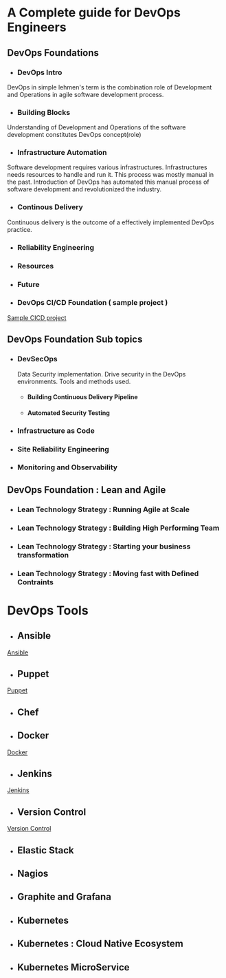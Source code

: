 # A Complete guide for DevOps Engineers 

## DevOps Foundations
 - ### DevOps Intro
 DevOps in simple lehmen's term is the combination role of Development and Operations in agile software development process. 
 - ### Building Blocks 
Understanding of Development and Operations of the software development constitutes DevOps concept(role)
 - ### Infrastructure Automation 
 Software development requires various infrastructures. Infrastructures needs resources to handle and run it. This process was mostly manual in the past. Introduction of DevOps has automated this manual process of software development and revolutionized the industry. 
 - ### Continous Delivery 
 Continuous delivery is the outcome of a effectively implemented DevOps practice. 
 - ### Reliability Engineering 
 - ### Resources 
 - ### Future
 - ### DevOps CI/CD Foundation ( sample project )
 [Sample CICD project ](https://github.com/gtamang001/cicd-poc)
## DevOps Foundation Sub topics 
 - ### DevSecOps
    Data Security implementation. Drive security in the DevOps environments. Tools and methods used. 
   - #### Building Continuous Delivery Pipeline
   - #### Automated Security Testing 
 - ### Infrastructure as Code 
 - ### Site Reliability Engineering
 - ### Monitoring and Observability 
 
## DevOps Foundation : Lean and Agile 
 - ### Lean Technology Strategy : Running Agile at Scale 
 - ### Lean Technology Strategy : Building High Performing Team 
 - ### Lean Technology Strategy : Starting your business transformation 
 - ### Lean Technology Strategy : Moving fast with Defined Contraints 
# DevOps Tools 
 - ## Ansible
 [Ansible ](/mds/ansible.md)
 - ## Puppet 
 [Puppet ](/mds/puppet.md)
 - ## Chef 
 - ## Docker 
 [Docker ](/mds/docker.md)
 - ## Jenkins 
 [Jenkins](/mds/jenkins.md)
 - ## Version Control
 [Version Control](/mds/version-control)
 - ## Elastic Stack 
 - ## Nagios 
 - ## Graphite and Grafana 
 - ## Kubernetes 
 - ## Kubernetes : Cloud Native Ecosystem
 - ## Kubernetes MicroService 

